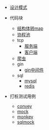- [设计模式](design_patterns)

- 代码块
  - [结构体转map](common/StructAssignment.go)
  - [协程池](common/pool/pool.go)
  - tcp
    - [服务端](socket/server_ts.go)
    - [客户端](socket/client_ts.go)
  - [爬虫](spider)
  - gin
    - [gin中间件](web/gin_middlerware)
  - sql
    - [mysql](sql/mysql_test.go)
    - [redis](sql/redis_test.go)
- 打桩测试用例
  - [convey](mock_go/convey_test.go)
  - [mock](mock_go/mock_test.go)
  - [monkey](mock_go/monkey_test.go)
  - [sqlmock](mock_go/sql_test.go)

